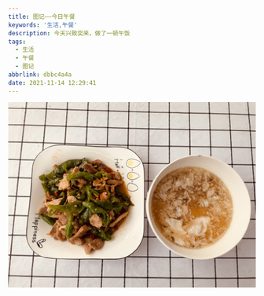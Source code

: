 ```yaml
---
title: 图记——今日午餐
keywords: '生活,午餐'
description: 今天兴致突来，做了一顿午饭
tags:
  - 生活
  - 午餐
  - 图记
abbrlink: dbbc4a4a
date: 2021-11-14 12:29:41
---
```


![今日午餐](today-life-lunach/IMG_0073.JPG)

